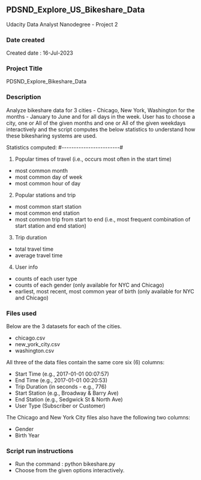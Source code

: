 ## PDSND_Explore_US_Bikeshare_Data
Udacity Data Analyst Nanodegree - Project 2


### Date created
Created date : 16-Jul-2023

### Project Title
PDSND_Explore_Bikeshare_Data

### Description
Analyze bikeshare data for 3 cities - Chicago, New York, Washington for the months - January to June and for all days in the week. User has to choose a city, one or All of the given months and one or All of the given weekdays interactively and the script computes the below statistics to understand how these bikesharing systems are used.

   Statistics computed:
#------------------------#
1. Popular times of travel (i.e., occurs most often in the start time)
- most common month
- most common day of week
- most common hour of day

2. Popular stations and trip
- most common start station
- most common end station
- most common trip from start to end (i.e., most frequent combination of start station and end station)

3. Trip duration
- total travel time
- average travel time

4. User info
- counts of each user type
- counts of each gender (only available for NYC and Chicago)
- earliest, most recent, most common year of birth (only available for NYC and Chicago)


### Files used
Below are the 3 datasets for each of the cities.
- chicago.csv
- new_york_city.csv
- washington.csv

All three of the data files contain the same core six (6) columns:

- Start Time (e.g., 2017-01-01 00:07:57)
- End Time (e.g., 2017-01-01 00:20:53)
- Trip Duration (in seconds - e.g., 776)
- Start Station (e.g., Broadway & Barry Ave)
- End Station (e.g., Sedgwick St & North Ave)
- User Type (Subscriber or Customer)

The Chicago and New York City files also have the following two columns:
- Gender
- Birth Year

### Script run instructions
- Run the command : python bikeshare.py
- Choose from the given options interactively.